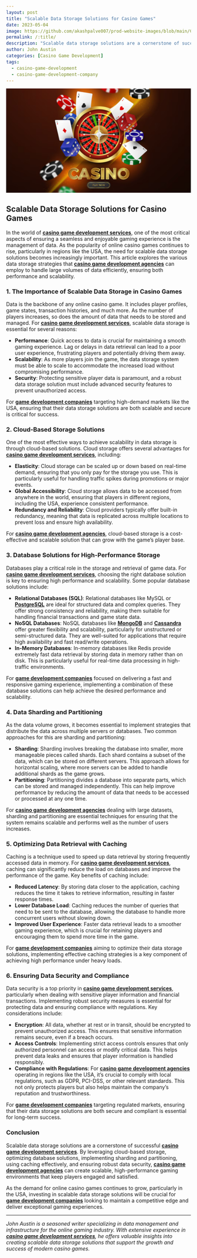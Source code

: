 ```yaml
---
layout: post
title: "Scalable Data Storage Solutions for Casino Games"
date: 2023-05-04
image: https://github.com/akashpalve007/prod-website-images/blob/main/Casino%20Games%20(1).png?raw=true
permalink: /:title/
description: "Scalable data storage solutions are a cornerstone of successful."
author: John Austin
categories: [Casino Game Development]
tags:
  - casino-game-development
  - casino-game-development-company
---
```

![Casino Games](https://github.com/akashpalve007/prod-website-images/blob/main/Casino%20Games%20(1).png?raw=true)

## Scalable Data Storage Solutions for Casino Games

In the world of [**casino game development services**](https://sdlccorp.com/services/games/casino-game-development-company/), one of the most critical aspects of ensuring a seamless and enjoyable gaming experience is the management of data. As the popularity of online casino games continues to rise, particularly in regions like the USA, the need for scalable data storage solutions becomes increasingly important. This article explores the various data storage strategies that [**casino game development agencies**](https://sdlccorp.com/services/games/casino-game-development-company/) can employ to handle large volumes of data efficiently, ensuring both performance and scalability.

### 1. **The Importance of Scalable Data Storage in Casino Games**

Data is the backbone of any online casino game. It includes player profiles, game states, transaction histories, and much more. As the number of players increases, so does the amount of data that needs to be stored and managed. For [**casino game development services**](https://sdlccorp.com/services/games/casino-game-development-company/), scalable data storage is essential for several reasons:

- **Performance**: Quick access to data is crucial for maintaining a smooth gaming experience. Lag or delays in data retrieval can lead to a poor user experience, frustrating players and potentially driving them away.
- **Scalability**: As more players join the game, the data storage system must be able to scale to accommodate the increased load without compromising performance.
- **Security**: Protecting sensitive player data is paramount, and a robust data storage solution must include advanced security features to prevent unauthorized access.

For [**game development companies**](https://sdlccorp.com/services/games/game-development-company/) targeting high-demand markets like the USA, ensuring that their data storage solutions are both scalable and secure is critical for success.

### 2. **Cloud-Based Storage Solutions**

One of the most effective ways to achieve scalability in data storage is through cloud-based solutions. Cloud storage offers several advantages for [**casino game development services**](https://sdlccorp.com/services/games/casino-game-development-company/), including:

- **Elasticity**: Cloud storage can be scaled up or down based on real-time demand, ensuring that you only pay for the storage you use. This is particularly useful for handling traffic spikes during promotions or major events.
- **Global Accessibility**: Cloud storage allows data to be accessed from anywhere in the world, ensuring that players in different regions, including the USA, experience consistent performance.
- **Redundancy and Reliability**: Cloud providers typically offer built-in redundancy, meaning that data is replicated across multiple locations to prevent loss and ensure high availability.

For [**casino game development agencies**](https://sdlccorp.com/services/games/casino-game-development-company/), cloud-based storage is a cost-effective and scalable solution that can grow with the game’s player base.

### 3. **Database Solutions for High-Performance Storage**

Databases play a critical role in the storage and retrieval of game data. For [**casino game development services**](https://sdlccorp.com/services/games/casino-game-development-company/), choosing the right database solution is key to ensuring high performance and scalability. Some popular database solutions include:

- **Relational Databases (SQL)**: Relational databases like MySQL or [**PostgreSQL**](https://www.postgresql.org/) are ideal for structured data and complex queries. They offer strong consistency and reliability, making them suitable for handling financial transactions and game state data.
- **NoSQL Databases**: NoSQL databases like [**MongoDB**](https://www.mongodb.com/) and [**Cassandra**](https://cassandra.apache.org/) offer greater flexibility and scalability, particularly for unstructured or semi-structured data. They are well-suited for applications that require high availability and fast read/write operations.
- **In-Memory Databases**: In-memory databases like Redis provide extremely fast data retrieval by storing data in memory rather than on disk. This is particularly useful for real-time data processing in high-traffic environments.

For [**game development companies**](https://sdlccorp.com/services/games/game-development-company/) focused on delivering a fast and responsive gaming experience, implementing a combination of these database solutions can help achieve the desired performance and scalability.

### 4. **Data Sharding and Partitioning**

As the data volume grows, it becomes essential to implement strategies that distribute the data across multiple servers or databases. Two common approaches for this are sharding and partitioning:

- **Sharding**: Sharding involves breaking the database into smaller, more manageable pieces called shards. Each shard contains a subset of the data, which can be stored on different servers. This approach allows for horizontal scaling, where more servers can be added to handle additional shards as the game grows.
- **Partitioning**: Partitioning divides a database into separate parts, which can be stored and managed independently. This can help improve performance by reducing the amount of data that needs to be accessed or processed at any one time.

For [**casino game development agencies**](https://sdlccorp.com/services/games/casino-game-development-company/) dealing with large datasets, sharding and partitioning are essential techniques for ensuring that the system remains scalable and performs well as the number of users increases.

### 5. **Optimizing Data Retrieval with Caching**

Caching is a technique used to speed up data retrieval by storing frequently accessed data in memory. For [**casino game development services**](https://sdlccorp.com/services/games/casino-game-development-company/), caching can significantly reduce the load on databases and improve the performance of the game. Key benefits of caching include:

- **Reduced Latency**: By storing data closer to the application, caching reduces the time it takes to retrieve information, resulting in faster response times.
- **Lower Database Load**: Caching reduces the number of queries that need to be sent to the database, allowing the database to handle more concurrent users without slowing down.
- **Improved User Experience**: Faster data retrieval leads to a smoother gaming experience, which is crucial for retaining players and encouraging them to spend more time in the game.

For [**game development companies**](https://sdlccorp.com/services/games/game-development-company/) aiming to optimize their data storage solutions, implementing effective caching strategies is a key component of achieving high performance under heavy loads.

### 6. **Ensuring Data Security and Compliance**

Data security is a top priority in [**casino game development services**](https://sdlccorp.com/services/games/casino-game-development-company/), particularly when dealing with sensitive player information and financial transactions. Implementing robust security measures is essential for protecting data and ensuring compliance with regulations. Key considerations include:

- **Encryption**: All data, whether at rest or in transit, should be encrypted to prevent unauthorized access. This ensures that sensitive information remains secure, even if a breach occurs.
- **Access Controls**: Implementing strict access controls ensures that only authorized personnel can access or modify critical data. This helps prevent data leaks and ensures that player information is handled responsibly.
- **Compliance with Regulations**: For [**casino game development agencies**](https://sdlccorp.com/services/games/casino-game-development-company/) operating in regions like the USA, it’s crucial to comply with local regulations, such as GDPR, PCI-DSS, or other relevant standards. This not only protects players but also helps maintain the company’s reputation and trustworthiness.

For [**game development companies**](https://sdlccorp.com/services/games/game-development-company/) targeting regulated markets, ensuring that their data storage solutions are both secure and compliant is essential for long-term success.

### Conclusion

Scalable data storage solutions are a cornerstone of successful [**casino game development services**](https://sdlccorp.com/services/games/casino-game-development-company/). By leveraging cloud-based storage, optimizing database solutions, implementing sharding and partitioning, using caching effectively, and ensuring robust data security, [**casino game development agencies**](https://sdlccorp.com/services/games/casino-game-development-company/) can create scalable, high-performance gaming environments that keep players engaged and satisfied.

As the demand for online casino games continues to grow, particularly in the USA, investing in scalable data storage solutions will be crucial for [**game development companies**](https://sdlccorp.com/services/games/game-development-company/) looking to maintain a competitive edge and deliver exceptional gaming experiences.

---

*John Austin is a seasoned writer specializing in data management and infrastructure for the online gaming industry. With extensive experience in [**casino game development services**](https://sdlccorp.com/services/games/casino-game-development-company/), he offers valuable insights into creating scalable data storage solutions that support the growth and success of modern casino games.*


